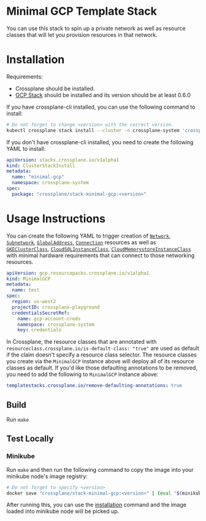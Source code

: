 # Minimal GCP Template Stack

You can use this stack to spin up a private network as well as
resource classes that will let you provision resources in that
network.

# Installation

Requirements:
* Crossplane should be installed.
* [GCP Stack](https://github.com/crossplane/stack-gcp) should be installed and its version should be at least 0.6.0

If you have crossplane-cli installed, you can use the following command to install:

```bash
# Do not forget to change <version> with the correct version.
kubectl crossplane stack install --cluster -n crossplane-system 'crossplane/stack-minimal-gcp:<version>' minimal-gcp
```

If you don't have crossplane-cli installed, you need to create the following YAML to install:

```yaml
apiVersion: stacks.crossplane.io/v1alpha1
kind: ClusterStackInstall
metadata:
  name: "minimal-gcp"
  namespace: crossplane-system
spec:
  package: "crossplane/stack-minimal-gcp:<version>"
```

# Usage Instructions

You can create the following YAML to trigger creation of [`Network`][network], [`Subnetwork`][subnetwork], [`GlobalAddress`][global-address], [`Connection`][connection] resources as well as [`GKEClusterClass`][gkecluster-class], [`CloudSQLInstanceClass`][cloudsqlinstance-class], [`CloudMemorystoreInstanceClass`][cloudmemorystoreinstance-class] with minimal hardware requirements that can connect to those networking resources.

```yaml
apiVersion: gcp.resourcepacks.crossplane.io/v1alpha1
kind: MinimalGCP
metadata:
  name: test
spec:
  region: us-west2
  projectID: crossplane-playground
  credentialsSecretRef:
    name: gcp-account-creds
    namespace: crossplane-system
    key: credentials
```

In Crossplane, the resource classes that are annotated with `resourceclass.crossplane.io/is-default-class: "true"` are used as default if the claim doesn't specify a resource class selector. The resource classes you create via the `MinimalGCP` instance above will deploy all of its resource classes as default. If you'd like those defaulting annotations to be removed, you need to add the following to `MinimalGCP` instance above:

```yaml
templatestacks.crossplane.io/remove-defaulting-annotations: true
```

## Build

Run `make`

## Test Locally

### Minikube

Run `make` and then run the following command to copy the image into your minikube node's image registry:

```bash
# Do not forget to specify <version>
docker save "crossplane/stack-minimal-gcp:<version>" | (eval "$(minikube docker-env --shell bash)" && docker load)
```

After running this, you can use the [installation](#installation) command and the image loaded into minikube node will be picked up. 

[network]: https://github.com/crossplane/crossplane/blob/master/docs/api/crossplaneio/stack-gcp/compute-gcp-crossplane-io-v1beta1.md#network
[subnetwork]: https://github.com/crossplane/crossplane/blob/master/docs/api/crossplaneio/stack-gcp/compute-gcp-crossplane-io-v1beta1.md#subnetwork
[global-address]: https://github.com/crossplane/crossplane/blob/master/docs/api/crossplaneio/stack-gcp/compute-gcp-crossplane-io-v1beta1.md#globaladdress
[connection]: https://cloud.google.com/service-infrastructure/docs/service-networking/reference/rest/v1/services.connections
[gkecluster-class]: https://github.com/crossplane/crossplane/blob/master/docs/api/crossplaneio/stack-gcp/compute-gcp-crossplane-io-v1alpha3.md#gkeclusterclass
[cloudmemorystoreinstance-class]: https://github.com/crossplane/crossplane/blob/master/docs/api/crossplaneio/stack-gcp/cache-gcp-crossplane-io-v1beta1.md#cloudmemorystoreinstanceclass
[cloudsqlinstance-class]: https://github.com/crossplane/crossplane/blob/master/docs/api/crossplaneio/stack-gcp/database-gcp-crossplane-io-v1beta1.md#cloudsqlinstanceclass